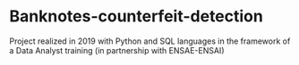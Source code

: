# Banknotes-counterfeit-detection
Project realized in 2019 with Python and SQL languages in the framework of a Data Analyst training (in partnership with ENSAE-ENSAI)
